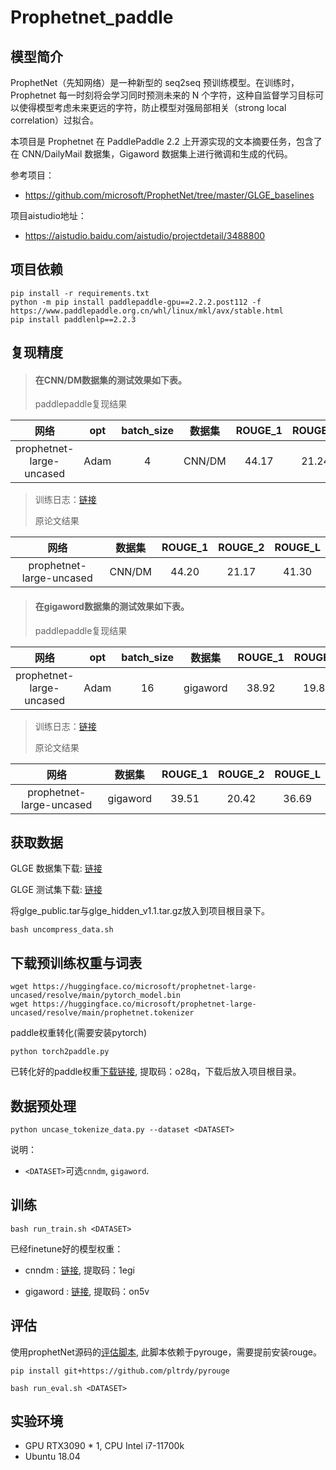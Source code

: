 # Prophetnet_paddle
## 模型简介
ProphetNet（先知网络）是一种新型的 seq2seq 预训练模型。在训练时，Prophetnet 每一时刻将会学习同时预测未来的 N 个字符，这种自监督学习目标可以使得模型考虑未来更远的字符，防止模型对强局部相关（strong local correlation）过拟合。

本项目是 Prophetnet 在 PaddlePaddle 2.2 上开源实现的文本摘要任务，包含了在 CNN/DailyMail 数据集，Gigaword 数据集上进行微调和生成的代码。

参考项目：

- https://github.com/microsoft/ProphetNet/tree/master/GLGE_baselines

项目aistudio地址：

- https://aistudio.baidu.com/aistudio/projectdetail/3488800

## 项目依赖
```
pip install -r requirements.txt
python -m pip install paddlepaddle-gpu==2.2.2.post112 -f https://www.paddlepaddle.org.cn/whl/linux/mkl/avx/stable.html
pip install paddlenlp==2.2.3
```

## 复现精度
>#### 在CNN/DM数据集的测试效果如下表。
>paddlepaddle复现结果

|网络 |opt|batch_size|数据集|ROUGE_1|ROUGE_2|ROUGE_L|
| :---: | :---: | :---: | :---: | :---: | :---: | :---: |
|prophetnet-large-uncased|Adam|4|CNN/DM|44.17|21.24|41.36|

>训练日志：[链接](log/cnndm_train.log)
> 
>原论文结果

|网络 |数据集|ROUGE_1|ROUGE_2|ROUGE_L|
| :---: | :---: | :---: | :---: | :---: |
|prophetnet-large-uncased|CNN/DM|44.20|21.17|41.30|

>#### 在gigaword数据集的测试效果如下表。
>paddlepaddle复现结果

|网络 |opt|batch_size|数据集|ROUGE_1|ROUGE_2|ROUGE_L|
| :---: | :---: | :---: | :---: | :---: | :---: | :---: |
|prophetnet-large-uncased|Adam|16|gigaword|38.92|19.81|36.06|

>训练日志：[链接](log/gigaword_train.log)
> 
>原论文结果

|网络 |数据集|ROUGE_1|ROUGE_2|ROUGE_L|
| :---: | :---: | :---: | :---: | :---: |
|prophetnet-large-uncased|gigaword|39.51|20.42|36.69|

## 获取数据
GLGE 数据集下载: [链接](https://drive.google.com/file/d/1F4zppa9Gqrh6iNyVsZJkxfbm5waalqEA/view)

GLGE 测试集下载: [链接](https://drive.google.com/file/d/11lDXIG87dChIfukq3x2Wx4r5_duCRm_J/view)

将glge_public.tar与glge_hidden_v1.1.tar.gz放入到项目根目录下。
```
bash uncompress_data.sh
```

## 下载预训练权重与词表
```
wget https://huggingface.co/microsoft/prophetnet-large-uncased/resolve/main/pytorch_model.bin
wget https://huggingface.co/microsoft/prophetnet-large-uncased/resolve/main/prophetnet.tokenizer
```
paddle权重转化(需要安装pytorch)
```
python torch2paddle.py
```
已转化好的paddle权重[下载链接](https://pan.baidu.com/s/1FOnd01rNvDJoONYegacq1Q), 提取码：o28q，下载后放入项目根目录。

## 数据预处理
```
python uncase_tokenize_data.py --dataset <DATASET>
```

说明：

- `<DATASET>`可选`cnndm`, `gigaword`.

## 训练
```
bash run_train.sh <DATASET>
```

已经finetune好的模型权重：

- cnndm : [链接](https://pan.baidu.com/s/1cemrUDxkqEW9raoasJ_VKw), 提取码：1egi

- gigaword : [链接](https://pan.baidu.com/s/1qRH2FStT3vNQtDjZLkYJBQ), 提取码：on5v

## 评估
使用prophetNet源码的[评估脚本](https://github.com/microsoft/ProphetNet/tree/master/GLGE_baselines/script/script/evaluate), 此脚本依赖于pyrouge，需要提前安装rouge。
```
pip install git+https://github.com/pltrdy/pyrouge
```
```
bash run_eval.sh <DATASET>
```

## 实验环境
- GPU RTX3090 * 1, CPU Intel i7-11700k
- Ubuntu 18.04
